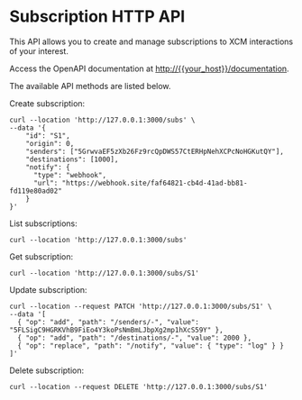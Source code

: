 # Subscription HTTP API

This API allows you to create and manage subscriptions to XCM interactions of your interest.

Access the OpenAPI documentation at
[http://{{your_host}}/documentation](http://localhost:3000/documentation).

The available API methods are listed below.

Create subscription:

```shell
curl --location 'http://127.0.0.1:3000/subs' \
--data '{
    "id": "S1",
    "origin": 0,
    "senders": ["5GrwvaEF5zXb26Fz9rcQpDWS57CtERHpNehXCPcNoHGKutQY"],
    "destinations": [1000],
    "notify": {
      "type": "webhook",
      "url": "https://webhook.site/faf64821-cb4d-41ad-bb81-fd119e80ad02"
    }
}'
```

List subscriptions:

```shell
curl --location 'http://127.0.0.1:3000/subs'
```

Get subscription:

```shell
curl --location 'http://127.0.0.1:3000/subs/S1'
```

Update subscription:

```shell
curl --location --request PATCH 'http://127.0.0.1:3000/subs/S1' \
--data '[
  { "op": "add", "path": "/senders/-", "value": "5FLSigC9HGRKVhB9FiEo4Y3koPsNmBmLJbpXg2mp1hXcS59Y" },
  { "op": "add", "path": "/destinations/-", "value": 2000 },
  { "op": "replace", "path": "/notify", "value": { "type": "log" } }
]'
```

Delete subscription:

```shell
curl --location --request DELETE 'http://127.0.0.1:3000/subs/S1'
```